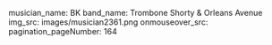 musician_name: BK
band_name: Trombone Shorty &amp; Orleans Avenue
img_src: images/musician2361.png
onmouseover_src: 
pagination_pageNumber: 164
